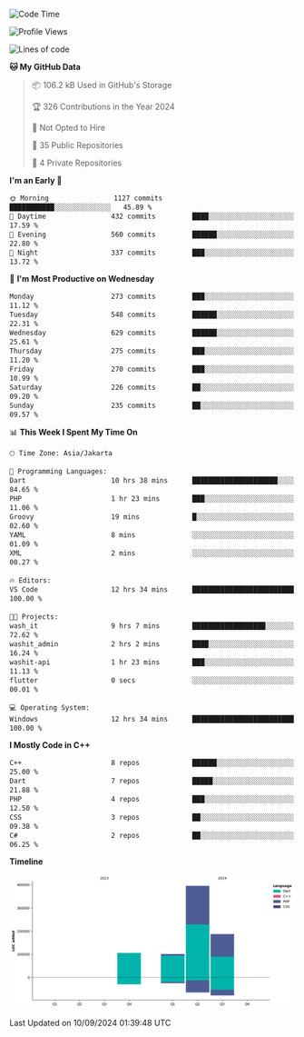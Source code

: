 <!--START_SECTION:waka-->
![Code Time](http://img.shields.io/badge/Code%20Time-207%20hrs%2027%20mins-blue)

![Profile Views](http://img.shields.io/badge/Profile%20Views-1-blue)

![Lines of code](https://img.shields.io/badge/From%20Hello%20World%20I%27ve%20Written-787.8%20thousand%20lines%20of%20code-blue)

**🐱 My GitHub Data** 

> 📦 106.2 kB Used in GitHub's Storage 
 > 
> 🏆 326 Contributions in the Year 2024
 > 
> 🚫 Not Opted to Hire
 > 
> 📜 35 Public Repositories 
 > 
> 🔑 4 Private Repositories 
 > 
**I'm an Early 🐤** 

```text
🌞 Morning                1127 commits        ███████████░░░░░░░░░░░░░░   45.89 % 
🌆 Daytime                432 commits         ████░░░░░░░░░░░░░░░░░░░░░   17.59 % 
🌃 Evening                560 commits         ██████░░░░░░░░░░░░░░░░░░░   22.80 % 
🌙 Night                  337 commits         ███░░░░░░░░░░░░░░░░░░░░░░   13.72 % 
```
📅 **I'm Most Productive on Wednesday** 

```text
Monday                   273 commits         ███░░░░░░░░░░░░░░░░░░░░░░   11.12 % 
Tuesday                  548 commits         ██████░░░░░░░░░░░░░░░░░░░   22.31 % 
Wednesday                629 commits         ██████░░░░░░░░░░░░░░░░░░░   25.61 % 
Thursday                 275 commits         ███░░░░░░░░░░░░░░░░░░░░░░   11.20 % 
Friday                   270 commits         ███░░░░░░░░░░░░░░░░░░░░░░   10.99 % 
Saturday                 226 commits         ██░░░░░░░░░░░░░░░░░░░░░░░   09.20 % 
Sunday                   235 commits         ██░░░░░░░░░░░░░░░░░░░░░░░   09.57 % 
```


📊 **This Week I Spent My Time On** 

```text
🕑︎ Time Zone: Asia/Jakarta

💬 Programming Languages: 
Dart                     10 hrs 38 mins      █████████████████████░░░░   84.65 % 
PHP                      1 hr 23 mins        ███░░░░░░░░░░░░░░░░░░░░░░   11.06 % 
Groovy                   19 mins             █░░░░░░░░░░░░░░░░░░░░░░░░   02.60 % 
YAML                     8 mins              ░░░░░░░░░░░░░░░░░░░░░░░░░   01.09 % 
XML                      2 mins              ░░░░░░░░░░░░░░░░░░░░░░░░░   00.27 % 

🔥 Editors: 
VS Code                  12 hrs 34 mins      █████████████████████████   100.00 % 

🐱‍💻 Projects: 
wash_it                  9 hrs 7 mins        ██████████████████░░░░░░░   72.62 % 
washit_admin             2 hrs 2 mins        ████░░░░░░░░░░░░░░░░░░░░░   16.24 % 
washit-api               1 hr 23 mins        ███░░░░░░░░░░░░░░░░░░░░░░   11.13 % 
flutter                  0 secs              ░░░░░░░░░░░░░░░░░░░░░░░░░   00.01 % 

💻 Operating System: 
Windows                  12 hrs 34 mins      █████████████████████████   100.00 % 
```

**I Mostly Code in C++** 

```text
C++                      8 repos             ██████░░░░░░░░░░░░░░░░░░░   25.00 % 
Dart                     7 repos             █████░░░░░░░░░░░░░░░░░░░░   21.88 % 
PHP                      4 repos             ███░░░░░░░░░░░░░░░░░░░░░░   12.50 % 
CSS                      3 repos             ██░░░░░░░░░░░░░░░░░░░░░░░   09.38 % 
C#                       2 repos             ██░░░░░░░░░░░░░░░░░░░░░░░   06.25 % 
```



**Timeline**

![Lines of Code chart](https://raw.githubusercontent.com/PradiptaAhmad/PradiptaAhmad/main/assets/bar_graph.png)


 Last Updated on 10/09/2024 01:39:48 UTC
<!--END_SECTION:waka-->

